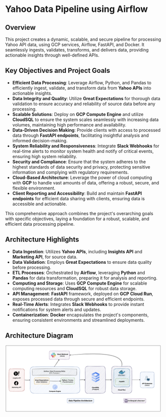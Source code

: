 
# Yahoo Data Pipeline using Airflow

## Overview

This project creates a dynamic, scalable, and secure pipeline for processing Yahoo API data, using GCP services, Airflow, FastAPI, and Docker. It seamlessly ingests, validates, transforms, and delivers data, providing actionable insights through well-defined APIs.


## Key Objectives and Project Goals

- **Efficient Data Processing**: Leverage Airflow, Python, and Pandas to efficiently ingest, validate, and transform data from **Yahoo APIs** into actionable insights.
- **Data Integrity and Quality**: Utilize **Great Expectations** for thorough data validation to ensure accuracy and reliability of source data before any processing.
- **Scalable Solutions**: Deploy on **GCP Compute Engine** and utilize **CloudSQL** to ensure the system scales seamlessly with increasing data volumes, maintaining high performance and availability.
- **Data-Driven Decision Making**: Provide clients with access to processed data through **FastAPI endpoints**, facilitating insightful analysis and informed decision-making.
- **System Reliability and Responsiveness**: Integrate **Slack Webhooks** for real-time alerts to monitor system health and notify of critical events, ensuring high system reliability.
- **Security and Compliance**: Ensure that the system adheres to the highest standards of data security and privacy, protecting sensitive information and complying with regulatory requirements.
- **Cloud-Based Architecture**: Leverage the power of cloud computing with **GCP** to handle vast amounts of data, offering a robust, secure, and flexible environment.
- **Client Reporting and Accessibility**: Build and maintain **FastAPI endpoints** for efficient data sharing with clients, ensuring data is accessible and actionable.

This comprehensive approach combines the project's overarching goals with specific objectives, laying a foundation for a robust, scalable, and efficient data processing pipeline.


## Architecture Highlights

- **Data Ingestion**: Utilizes **Yahoo APIs**, including **Insights API** and **Marketing API**, for source data.
- **Data Validation**: Employs **Great Expectations** to ensure data quality before processing.
- **ETL Processes**: Orchestrated by **Airflow**, leveraging **Python** and **Pandas** for data transformation, preparing it for analysis and reporting.
- **Computing and Storage**: Uses **GCP Compute Engine** for scalable computing resources and **CloudSQL** for robust data storage.
- **API Management**: **FastAPI** framework, deployed on **GCP Cloud Run**, exposes processed data through secure and efficient endpoints.
- **Real-Time Alerts**: Integrates **Slack Webhooks** to provide instant notifications for system alerts and updates.
- **Containerization**: **Docker** encapsulates the project's components, ensuring consistent environments and streamlined deployments.




## Architecture Diagram

![alt text](https://github.com/sheoran19/yahoo-airflow-data-engineering-project/blob/main/architecture_diagram.png)
